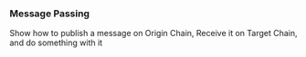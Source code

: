 ### Message Passing

Show how to publish a message on Origin Chain, Receive it on Target Chain, and do something with it
